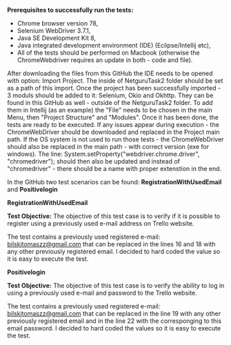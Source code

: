 <b>Prerequisites to successfully run the tests:</b>
- Chrome browser version 78,
- Selenium WebDriver 3.7.1,
- Java SE Development Kit 8,
- Java integrated development environment (IDE) (Eclipse/Intellij etc),
- All of the tests should be performed on Macbook (otherwise the ChromeWebdriver requires an update in both - code and file).

After downloading the files from this GitHub the IDE needs to be opened with option: Import Project. The inside of NetguruTask2 folder should be set as a path of this import. Once the project has been successfully imported - 3 moduls should be added to it: Selenium, Okio and Okhttp. They can be found in this GitHub as well - outside of the NetguruTask2 folder. To add them in Intellij (as an example) the "File" needs to be chosen in the main Menu, then "Project Structure" and "Modules".
Once it has been done, the tests are ready to be executed. If any issues appear during execution - the ChromeWebDriver should be downloaded and replaced in the Project main path. 
If the OS system is not used to run those tests - the ChromeWebDriver should also be replaced in the main path - with correct version (exe for windows). The line:
</i>System.setProperty("webdriver.chrome.driver", "chromedriver");</i>
should then also be updated and instead of "chromedriver" - there should be a name with proper extenstion in the end.

In the GitHub two test scenarios can be found: <b>RegistrationWithUsedEmail</b> and <b>Positivelogin</b>

<b>RegistrationWithUsedEmail</b>

<b>Test Objective:</b>
The objective of this test case is to verify if it is possible to register using a previously used e-mail address on Trello website.

The test contains a previously used registered e-mail: bilskitomaszz@gmail.com that can be replaced in the lines 16 and 18 with any other previously registered email. I decided to hard coded the value so it is easy to execute the test.


<b>Positivelogin</b>

<b>Test Objective:</b>
The objective of this test case is to verify the ability to log in using a previously used e-mail and password to the Trello website.

The test contains a previously used registered e-mail: bilskitomaszz@gmail.com that can be replaced in the line 19 with any other previously registered email and in the line 22 with the corresponging to this email password. I decided to hard coded the values so it is easy to execute the test.
